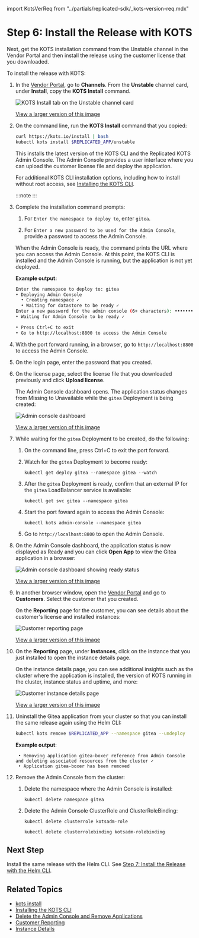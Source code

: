import KotsVerReq from "../partials/replicated-sdk/_kots-version-req.mdx"

# Step 6: Install the Release with KOTS

Next, get the KOTS installation command from the Unstable channel in the Vendor Portal and then install the release using the customer license that you downloaded.

To install the release with KOTS:

1. In the [Vendor Portal](https://vendor.replicated.com), go to **Channels**. From the **Unstable** channel card, under **Install**, copy the **KOTS Install** command.

    ![KOTS Install tab on the Unstable channel card](/images/helm-tutorial-unstable-kots-install-command.png)

    [View a larger version of this image](/images/helm-tutorial-unstable-kots-install-command.png)

1. On the command line, run the **KOTS Install** command that you copied:

    ```bash
    curl https://kots.io/install | bash
    kubectl kots install $REPLICATED_APP/unstable
    ```

    This installs the latest version of the KOTS CLI and the Replicated KOTS Admin Console. The Admin Console provides a user interface where you can upload the customer license file and deploy the application.

    For additional KOTS CLI installation options, including how to install without root access, see [Installing the KOTS CLI](/reference/kots-cli-getting-started).

    :::note
    <KotsVerReq/>
    :::

1. Complete the installation command prompts:

    1. For `Enter the namespace to deploy to`, enter `gitea`. 

    1. For `Enter a new password to be used for the Admin Console`, provide a password to access the Admin Console.

    When the Admin Console is ready, the command prints the URL where you can access the Admin Console. At this point, the KOTS CLI is installed and the Admin Console is running, but the application is not yet deployed.

    **Example output:**

    ```bash
    Enter the namespace to deploy to: gitea
    • Deploying Admin Console
      • Creating namespace ✓
      • Waiting for datastore to be ready ✓
    Enter a new password for the admin console (6+ characters): ••••••••
    • Waiting for Admin Console to be ready ✓

    • Press Ctrl+C to exit
    • Go to http://localhost:8800 to access the Admin Console
    ```

1. With the port forward running, in a browser, go to `http://localhost:8800` to access the Admin Console.

1. On the login page, enter the password that you created.

1. On the license page, select the license file that you downloaded previously and click **Upload license**.

    The Admin Console dashboard opens. The application status changes from Missing to Unavailable while the `gitea` Deployment is being created:

    ![Admin console dashboard](/images/tutorial-gitea-unavailable.png)

    [View a larger version of this image](/images/tutorial-gitea-unavailable.png)

1. While waiting for the `gitea` Deployment to be created, do the following:

   1. On the command line, press Ctrl+C to exit the port forward.

   1. Watch for the `gitea` Deployment to become ready:

       ```
       kubectl get deploy gitea --namespace gitea --watch
       ```

   1. After the `gitea` Deployment is ready, confirm that an external IP for the `gitea` LoadBalancer service is available:

       ```
       kubectl get svc gitea --namespace gitea
       ```

   1. Start the port foward again to access the Admin Console:

       ```
       kubectl kots admin-console --namespace gitea 
       ```

   1. Go to `http://localhost:8800` to open the Admin Console.   

1. On the Admin Console dashboard, the application status is now displayed as Ready and you can click **Open App** to view the Gitea application in a browser:

    ![Admin console dashboard showing ready status](/images/tutorial-gitea-ready.png)

    [View a larger version of this image](/images/tutorial-gitea-ready.png)

1. In another browser window, open the [Vendor Portal](https://vendor.replicated.com/) and go to **Customers**. Select the customer that you created.

    On the **Reporting** page for the customer, you can see details about the customer's license and installed instances:

    ![Customer reporting page](/images/tutorial-gitea-customer-reporting.png)

    [View a larger version of this image](/images/tutorial-gitea-customer-reporting.png)

1. On the **Reporting** page, under **Instances**, click on the instance that you just installed to open the instance details page.

    On the instance details page, you can see additional insights such as the cluster where the application is installed, the version of KOTS running in the cluster, instance status and uptime, and more:

    ![Customer instance details page](/images/tutorial-gitea-instance-insights.png)

    [View a larger version of this image](/images/tutorial-gitea-instance-insights.png)

1. Uninstall the Gitea application from your cluster so that you can install the same release again using the Helm CLI:

    ```bash
    kubectl kots remove $REPLICATED_APP --namespace gitea --undeploy
    ```
    **Example output**:
    ```
     • Removing application gitea-boxer reference from Admin Console and deleting associated resources from the cluster ✓
     • Application gitea-boxer has been removed
    ```

1. Remove the Admin Console from the cluster:  

   1. Delete the namespace where the Admin Console is installed:

      ```
      kubectl delete namespace gitea
      ```
   1. Delete the Admin Console ClusterRole and ClusterRoleBinding:  

      ```
      kubectl delete clusterrole kotsadm-role
      ```
      ```
      kubectl delete clusterrolebinding kotsadm-rolebinding
      ```

## Next Step

Install the same release with the Helm CLI. See [Step 7: Install the Release with the Helm CLI](tutorial-kots-helm-install-helm).

## Related Topics

* [kots install](/reference/kots-cli-install/)
* [Installing the KOTS CLI](/reference/kots-cli-getting-started/)
* [Delete the Admin Console and Remove Applications](/enterprise/delete-admin-console)
* [Customer Reporting](customer-reporting)
* [Instance Details](instance-insights-details)
